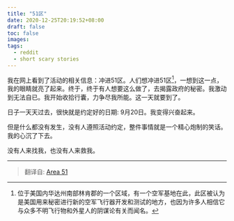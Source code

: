 ```yaml
---
title: "51区"
date: 2020-12-25T20:19:52+08:00
draft: false
toc: false
images:
tags: 
  - reddit
  - short scary stories
---
```


我在网上看到了活动的相关信息：冲进51区。人们想冲进51区[^1]，一想到这一点，我的眼睛就亮了起来。终于，终于有人想要这么做了，去揭露政府的秘密。我激动到无法自已。我开始收拾行囊，力争尽我所能。这一天就要到了。

日子一天天过去，很快就是约定好的日期: 9月20日。我变得兴奋起来。

但是什么都没有发生，没有人遵照活动约定，整件事情就是一个精心炮制的笑话。我的心沉了下去。

没有人来找我，也没有人来救我。

[^1]: 位于美国内华达州南部林肯郡的一个区域，有一个空军基地在此，此区被认为是美国用来秘密进行新的空军飞行器开发和测试的地方，也因为许多人相信它与众多不明飞行物和外星人的阴谋论有关而闻名。

------

> 翻译自: [Area 51](https://www.reddit.com/r/shortscarystories/comments/cfgf42/area_51/)

